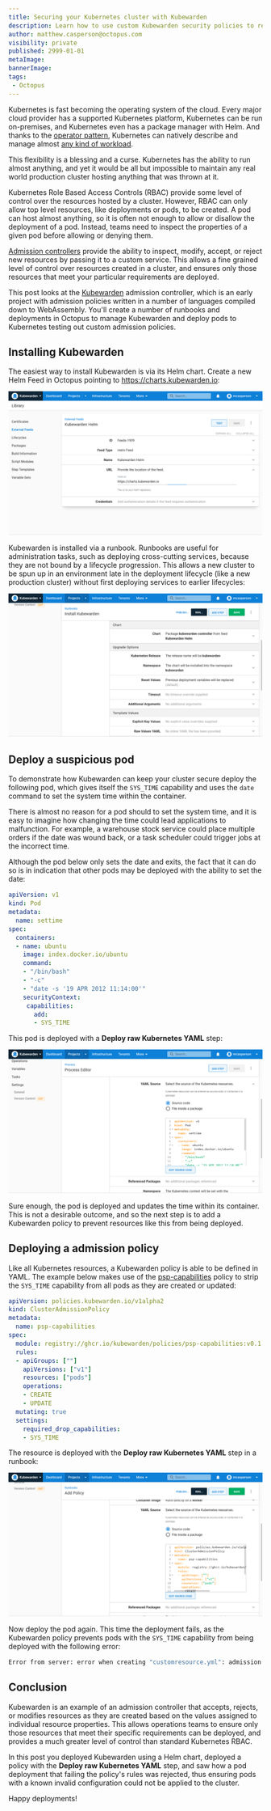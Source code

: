 ```yaml
---
title: Securing your Kubernetes cluster with Kubewarden
description: Learn how to use custom Kubewarden security policies to restrict resources in your Kubernetes cluster
author: matthew.casperson@octopus.com
visibility: private
published: 2999-01-01
metaImage: 
bannerImage: 
tags:
 - Octopus
---
```


Kubernetes is fast becoming the operating system of the cloud. Every major cloud provider has a supported Kubernetes platform, Kubernetes can be run on-premises, and Kubernetes even has a package manager with Helm. And thanks to the [operator pattern](https://kubernetes.io/docs/concepts/extend-kubernetes/operator/), Kubernetes can natively describe and manage almost [any kind of workload](https://operatorhub.io/).

This flexibility is a blessing and a curse. Kubernetes has the ability to run almost anything, and yet it would be all but impossible to maintain any real world production cluster hosting anything that was thrown at it.

Kubernetes Role Based Access Controls (RBAC) provide some level of control over the resources hosted by a cluster. However, RBAC can only allow top level resources, like deployments or pods, to be created. A pod can host almost anything, so it is often not enough to allow or disallow the deployment of a pod. Instead, teams need to inspect the properties of a given pod before allowing or denying them.

[Admission controllers](https://kubernetes.io/blog/2019/03/21/a-guide-to-kubernetes-admission-controllers/) provide the ability to inspect, modify, accept, or reject new resources by passing it to a custom service. This allows a fine grained level of control over resources created in a cluster, and ensures only those resources that meet your particular requirements are deployed.

This post looks at the [Kubewarden](https://www.kubewarden.io/) admission controller, which is an early project with admission policies written in a number of languages compiled down to WebAssembly. You'll create a number of runbooks and deployments in Octopus to manage Kubewarden and deploy pods to Kubernetes testing out custom admission policies.

## Installing Kubewarden

The easiest way to install Kubewarden is via its Helm chart. Create a new Helm Feed in Octopus pointing to https://charts.kubewarden.io:

![](helm-feed.png "width=500")

Kubewarden is installed via a runbook. Runbooks are useful for administration tasks, such as deploying cross-cutting services, because they are not bound by a lifecycle progression. This allows a new cluster to be spun up in an environment late in the deployment lifecycle (like a new production cluster) without first deploying services to earlier lifecycles:

![](helm-deployment.png "width=500")

## Deploy a suspicious pod

To demonstrate how Kubewarden can keep your cluster secure deploy the following pod, which gives itself the `SYS_TIME` capability and uses the `date` command to set the system time within the container.

There is almost no reason for a pod should to set the system time, and it is easy to imagine how changing the time could lead applications to malfunction. For example, a warehouse stock service could place multiple orders if the date was wound back, or a task scheduler could trigger jobs at the incorrect time.

Although the pod below only sets the date and exits, the fact that it can do so is in indication that other pods may be deployed with the ability to set the date:

```yaml
apiVersion: v1
kind: Pod
metadata:
  name: settime
spec:
  containers:
  - name: ubuntu
    image: index.docker.io/ubuntu
    command:
    - "/bin/bash"
    - "-c"
    - "date -s '19 APR 2012 11:14:00'"
    securityContext:
     capabilities:
       add:
       - SYS_TIME 
```

This pod is deployed with a **Deploy raw Kubernetes YAML** step:

![](deploy-pod.png "width=500")

Sure enough, the pod is deployed and updates the time within its container. This is not a desirable outcome, and so the next step is to add a Kubewarden policy to prevent resources like this from being deployed.

## Deploying a admission policy

Like all Kubernetes resources, a Kubewarden policy is able to be defined in YAML. The example below makes use of the [psp-capabilities](https://github.com/kubewarden/psp-capabilities) policy to strip the `SYS_TIME` capability from all pods as they are created or updated:

```yaml
apiVersion: policies.kubewarden.io/v1alpha2
kind: ClusterAdmissionPolicy
metadata:
  name: psp-capabilities
spec:
  module: registry://ghcr.io/kubewarden/policies/psp-capabilities:v0.1.3
  rules:
  - apiGroups: [""]
    apiVersions: ["v1"]
    resources: ["pods"]
    operations:
    - CREATE
    - UPDATE
  mutating: true
  settings:
    required_drop_capabilities:
    - SYS_TIME
```

The resource is deployed with the  **Deploy raw Kubernetes YAML** step in a runbook:

![](add-policy.png "width=500")

Now deploy the pod again. This time the deployment fails, as the Kubewarden policy prevents pods with the `SYS_TIME` capability from being deployed with the following error:

```bash
Error from server: error when creating "customresource.yml": admission webhook "psp-capabilities.kubewarden.admission" denied the request: PSP capabilities policies doesn't allow these capabilities to be added: {"SYS_TIME"} 
```

## Conclusion

Kubewarden is an example of an admission controller that accepts, rejects, or modifies resources as they are created based on the values assigned to individual resource properties. This allows operations teams to ensure only those resources that meet their specific requirements can be deployed, and provides a much greater level of control than standard Kubernetes RBAC.

In this post you deployed Kubewarden using a Helm chart, deployed a policy with the **Deploy raw Kubernetes YAML** step, and saw how a pod deployment that failing the policy's rules was rejected, thus ensuring pods with a known invalid configuration could not be applied to the cluster.

Happy deployments!